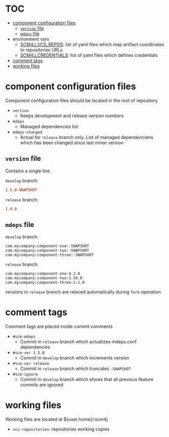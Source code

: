 # TOC

- [component configuration files](#component-configuration-files)
  - [`version` file](#version-file)
  - [`mdeps` file](#mdeps-file)
- environment vars
  - [SCM4J_VCS_REPOS](data-structure-SCM4J_VCS_REPOS.md): list of yaml files which map artifact coordinates to repositories URLs
  - [SCM4J_CREDENTIALS](data-structure-SCM4J_CREDENTIALS.md): list of yaml files which defines credentials
- [comment tags](#comment-tags)
- [working files](#working-files)

# component configuration files

Component configuration files should be  located in the root of repository

- `version`
  - Keeps development and release version numbers
- `mdeps`
  - Managed dependencies list
- `mdeps-changed`
  - Actual for `release` branch only. List of managed dependenciens which has been changed since last minor version
  
## `version` file

Contains a single line.

`develop` branch:
```ini
1.5.0-SNAPSHOT
```
`release`  branch:
```ini
1.4.0
```  

## `mdeps` file

`develop` branch:

```
com.mycompany:component-one:-SNAPSHOT
com.mycompany:component-two:-SNAPSHOT
com.mycompany:component-three:-SNAPSHOT
```

`release` branch:

```
com.mycompany:component-one:4.2.0
com.mycompany:component-two:1.56.0
com.mycompany:component-three:2.1.0
```

versions in `release` branch are relaced automatically during `fork` operation.

# comment tags

Comment tags are placed inside commit comments

- `#scm-mdeps`
  - Commit in `release` branch which actualizes mdeps.conf dependencies
- `#scm-ver 1.5.0`
  - Commit in `develop` branch which increments version
- `#scm-ver release`
  - Commit in `release` branch which truncates `-SNAPSHOT`
- `#scm-ignore`
  - Commit in `develop` branch which shows that all previous feature commits are ignored
  
# working files

Working files are located at ${user.home}/.scm4j

- `vcs-repositories`: repositories working copies

